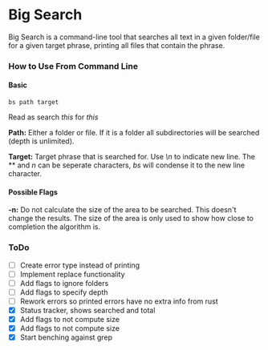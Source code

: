 # Big Search

Big Search is a command-line tool that searches all text in a given folder/file for a given target phrase, printing all files that contain the phrase.

### How to Use From Command Line
#### Basic
```
bs path target
```
Read as search *this* for *this*

**Path:** Either a folder or file. If it is a folder all subdirectories will be searched (depth is unlimited).

**Target:** Target phrase that is searched for. Use *\n* to indicate new line. The *\* and *n* can be seperate characters, *bs* will condense it to the new line character.

#### Possible Flags
**-n:** Do not calculate the size of the area to be searched. This doesn't change the results. The size of the area is only used to show how close to completion the algorithm is.

### ToDo
* [ ] Create error type instead of printing
* [ ] Implement replace functionality
* [ ] Add flags to ignore folders
* [ ] Add flags to specify depth
* [ ] Rework errors so printed errors have no extra info from rust
* [x] Status tracker, shows searched and total
* [x] Add flags to not compute size
* [x] Add flags to not compute size
* [x] Start benching against grep
